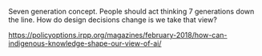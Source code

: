 Seven generation concept. People should act thinking 7 generations down the line. How do design decisions change is we take that view?

https://policyoptions.irpp.org/magazines/february-2018/how-can-indigenous-knowledge-shape-our-view-of-ai/
